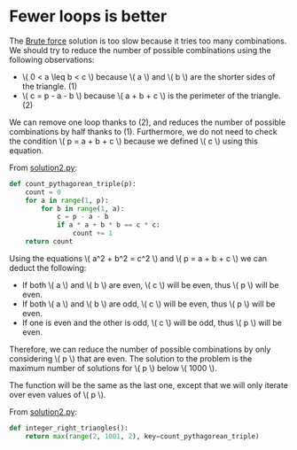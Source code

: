 # Fewer loops is better

The [Brute force](./solution1.md) solution is too slow because it tries too many combinations.
We should try to reduce the number of possible combinations using the following observations:

- \\( 0 < a \leq b < c \\) because \\( a \\) and \\( b \\) are the shorter sides of the triangle. (1)
- \\( c = p - a - b \\) because \\( a + b + c \\) is the perimeter of the triangle. (2)

We can remove one loop thanks to (2), and reduces the number of possible combinations by half thanks to (1).
Furthermore, we do not need to check the condition \\( p = a + b + c \\) because we defined \\( c \\) using this equation.

From [solution2.py](https://github.com/TurtleSmoke/Project-Euler/blob/main/problems/problem_0039/solution2.py):

```python
def count_pythagorean_triple(p):
    count = 0
    for a in range(1, p):
        for b in range(1, a):
            c = p - a - b
            if a * a + b * b == c * c:
                count += 1
    return count
```

Using the equations \\( a^2 + b^2 = c^2 \\) and \\( p = a + b + c \\) we can deduct the following:

- If both \\( a \\) and \\( b \\) are even, \\( c \\) will be even, thus \\( p \\) will be even.
- If both \\( a \\) and \\( b \\) are odd, \\( c \\) will be even, thus \\( p \\) will be even.
- If one is even and the other is odd, \\( c \\) will be odd, thus \\( p \\) will be even.

Therefore, we can reduce the number of possible combinations by only considering \\( p \\) that are even.
The solution to the problem is the maximum number of solutions for \\( p \\) below \\( 1000 \\).

The function will be the same as the last one, except that we will only iterate over even values of \\( p \\).

From [solution2.py](https://github.com/TurtleSmoke/Project-Euler/blob/main/problems/problem_0039/solution2.py):

```python
def integer_right_triangles():
    return max(range(2, 1001, 2), key=count_pythagorean_triple)
```
